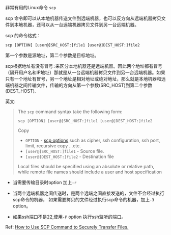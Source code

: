  非常有用的Linux命令 `scp`

scp 命令即可以从本地机器传送文件到远端机器，也可以反方向从远端机器拷贝文件到本地机器，还可以从一台远端机器拷贝文件到另一台远端机器。

scp 的命令格式：

```shortcode
scp [OPTION] [user@]SRC_HOST:]file1 [user@]DEST_HOST:]file2
```

第一个参数是源地址，第二个参数是目标地址。

scp根据地址有没有冒号`:`来区分本地机器还是远端机器。因此两个地址都有冒号（隔开用户名和IP地址）那就是从一台远端机器拷贝文件到另一台远端机器。如果只有一个地址有冒号，另一个地址是相对地址或绝对地址，那么就是本地机器和远端机器之间传输文件，传输的方向从第一个参数(SRC_HOST)到第二个参数(DEST_HOST).

英文:

> The `scp` command syntax take the following form:
> 
> ```shell
> scp [OPTION] [user@]SRC_HOST:]file1 [user@]DEST_HOST:]file2
> ```
> 
> Copy
> 
> - `OPTION` - [scp options](https://linux.die.net/man/1/scp) such as cipher, ssh configuration, ssh port, limit, recursive copy …etc.
> - `[user@]SRC_HOST:]file1` - Source file.
> - `[user@]DEST_HOST:]file2` - Destination file
> 
> Local files should be specified using an absolute or relative path, while remote file names should include a user and host specification

- 当需要传输目录时option 加上`-r`

- 当两个远端机器之间传送时，是两个远端之间直接发送的，文件不会经过执行scp命令的机器， 如果需要拷贝的文件经过执行scp命令的机器，加上`-3` option。

- 如果ssh端口不是22,使用`-P` option 执行ssh监听的端口。

Ref:
[How to Use SCP Command to Securely Transfer Files.](https://linuxize.com/post/how-to-use-scp-command-to-securely-transfer-files/)
